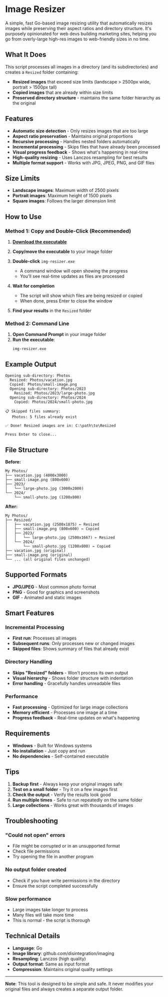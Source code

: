 # Image Resizer

A simple, fast Go-based image resizing utility that automatically resizes images while preserving their aspect ratios and directory structure. It's purposely opinionated for web devs building marketing sites, helping you go from overly-large high-res images to web-friendly sizes in no time.

## What It Does

This script processes all images in a directory (and its subdirectories) and creates a `Resized` folder containing:

- **Resized images** that exceed size limits (landscape > 2500px wide, portrait > 1500px tall)
- **Copied images** that are already within size limits
- **Preserved directory structure** - maintains the same folder hierarchy as the original

## Features

- **Automatic size detection** - Only resizes images that are too large
- **Aspect ratio preservation** - Maintains original proportions
- **Recursive processing** - Handles nested folders automatically
- **Incremental processing** - Skips files that have already been processed
- **Visual progress feedback** - Shows what's happening in real-time
- **High-quality resizing** - Uses Lanczos resampling for best results
- **Multiple format support** - Works with JPG, JPEG, PNG, and GIF files

## Size Limits

- **Landscape images**: Maximum width of 2500 pixels
- **Portrait images**: Maximum height of 1500 pixels
- **Square images**: Follows the larger dimension limit

## How to Use

### Method 1: Copy and Double-Click (Recommended)

1. [**Download the executable**](https://github.com/kaelansmith/img-resizer/blob/main/img-resizer.exe)

2. **Copy/move the executable** to your image folder

3. **Double-click** `img-resizer.exe`

   - A command window will open showing the progress
   - You'll see real-time updates as files are processed

4. **Wait for completion**

   - The script will show which files are being resized or copied
   - When done, press Enter to close the window

5. **Find your results** in the `Resized` folder

### Method 2: Command Line

1. **Open Command Prompt** in your image folder
2. **Run the executable**:
   ```
   img-resizer.exe
   ```

## Example Output

```
Opening sub-directory: Photos
  Resized: Photos/vacation.jpg
  Copied: Photos/small-image.png
  Opening sub-directory: Photos/2023
    Resized: Photos/2023/large-photo.jpg
  Opening sub-directory: Photos/2024
    Copied: Photos/2024/small-photo.jpg

📋 Skipped files summary:
   Photos: 5 files already exist

✅ Done! Resized images are in: C:\path\to\Resized

Press Enter to close...
```

## File Structure

**Before:**

```
My Photos/
├── vacation.jpg (4000x3000)
├── small-image.png (800x600)
├── 2023/
│   └── large-photo.jpg (3000x2000)
└── 2024/
    └── small-photo.jpg (1200x800)
```

**After:**

```
My Photos/
├── Resized/
│   ├── vacation.jpg (2500x1875) ← Resized
│   ├── small-image.png (800x600) ← Copied
│   ├── 2023/
│   │   └── large-photo.jpg (2500x1667) ← Resized
│   └── 2024/
│       └── small-photo.jpg (1200x800) ← Copied
├── vacation.jpg (original)
├── small-image.png (original)
└── ... (all original files unchanged)
```

## Supported Formats

- **JPG/JPEG** - Most common photo format
- **PNG** - Good for graphics and screenshots
- **GIF** - Animated and static images

## Smart Features

### Incremental Processing

- **First run**: Processes all images
- **Subsequent runs**: Only processes new or changed images
- **Skipped files**: Shows summary of files that already exist

### Directory Handling

- **Skips "Resized" folders** - Won't process its own output
- **Visual hierarchy** - Shows folder structure with indentation
- **Error handling** - Gracefully handles unreadable files

### Performance

- **Fast processing** - Optimized for large image collections
- **Memory efficient** - Processes one image at a time
- **Progress feedback** - Real-time updates on what's happening

## Requirements

- **Windows** - Built for Windows systems
- **No installation** - Just copy and run
- **No dependencies** - Self-contained executable

## Tips

1. **Backup first** - Always keep your original images safe
2. **Test on a small folder** - Try it on a few images first
3. **Check the output** - Verify the results look good
4. **Run multiple times** - Safe to run repeatedly on the same folder
5. **Large collections** - Works great with thousands of images

## Troubleshooting

### "Could not open" errors

- File might be corrupted or in an unsupported format
- Check file permissions
- Try opening the file in another program

### No output folder created

- Check if you have write permissions in the directory
- Ensure the script completed successfully

### Slow performance

- Large images take longer to process
- Many files will take more time
- This is normal - the script is thorough

## Technical Details

- **Language**: Go
- **Image library**: github.com/disintegration/imaging
- **Resampling**: Lanczos (high quality)
- **Output format**: Same as input format
- **Compression**: Maintains original quality settings

---

**Note**: This tool is designed to be simple and safe. It never modifies your original files and always creates a separate output folder.
